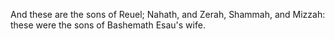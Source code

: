 And these are the sons of Reuel; Nahath, and Zerah, Shammah, and Mizzah: these were the sons of Bashemath Esau's wife.
